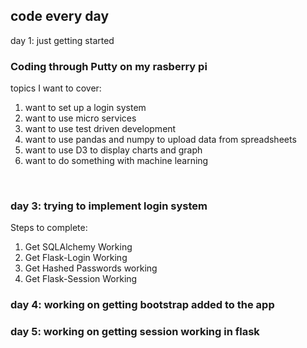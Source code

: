 code every day
---------------------------------------------------

day 1: just getting started
<h3>Coding through Putty on my rasberry pi
</h3>	topics I want to cover:
		<ol>
		<li> want to set up a login system</li>
		<li> want to use micro services</li>
		<li> want to use test driven development</li>
		<li> want to use pandas and numpy to upload data from 
		   spreadsheets</li>
		<li> want to use D3 to display charts and graph</li>
		<li> want to do something with machine learning</li>
</ol>
<br>
<h3>day 3: trying to implement login system
</h3>	Steps to complete:
		<ol>
			<li>Get SQLAlchemy Working </li>
			<li>Get Flask-Login Working</li>
			<li>Get Hashed Passwords working</li>
			<li>Get Flask-Session Working</li>
		</ol>		

<h3>day 4: working on getting bootstrap added to the app</h3>
<h3>day 5: working on getting session working in flask</h3>

